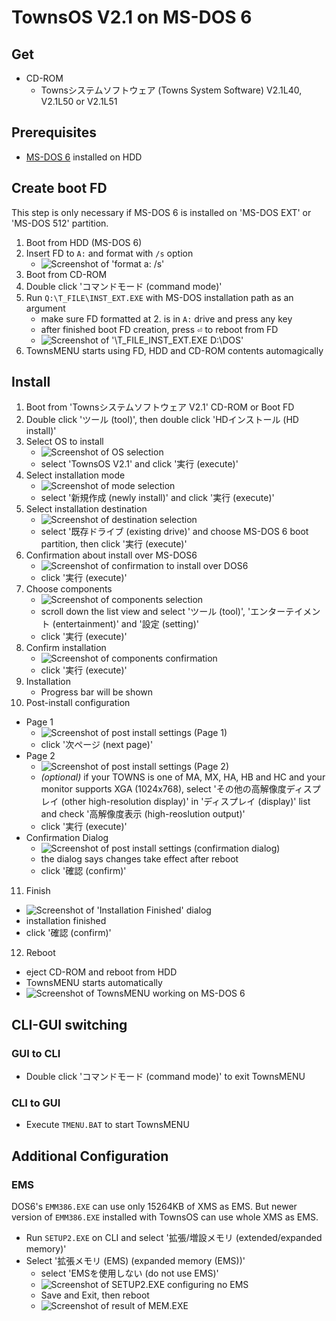# TownsOS V2.1 on MS-DOS 6

## Get

- CD-ROM
    - Townsシステムソフトウェア (Towns System Software) V2.1L40, V2.1L50 or V2.1L51

## Prerequisites

- [MS-DOS 6](./dos6.md) installed on HDD

## Create boot FD

This step is only necessary if MS-DOS 6 is installed on 'MS-DOS EXT' or 'MS-DOS 512' partition.

1. Boot from HDD (MS-DOS 6)
2. Insert FD to `A:` and format with `/s` option
   - ![Screenshot of 'format a: /s'](./tos-dos6-images/boot-fd-format.png)
3. Boot from CD-ROM
4. Double click 'コマンドモード (command mode)'
5. Run `Q:\T_FILE\INST_EXT.EXE` with MS-DOS installation path as an argument
   - make sure FD formatted at 2. is in `A:` drive and press any key
   - after finished boot FD creation, press <kbd>⏎</kbd> to reboot from FD
   - ![Screenshot of '\T_FILE_INST_EXT.EXE D:\DOS'](./tos-dos6-images/boot-fd-inst_ext.png)
6. TownsMENU starts using FD, HDD and CD-ROM contents automagically

## Install

1. Boot from 'Townsシステムソフトウェア V2.1' CD-ROM or Boot FD
2. Double click 'ツール (tool)', then double click 'HDインストール (HD install)'
3. Select OS to install
   - ![Screenshot of OS selection](./tos-dos6-images/os-selection.png)
   - select 'TownsOS V2.1' and click '実行 (execute)'
4. Select installation mode
   - ![Screenshot of mode selection](./tos-dos6-images/mode-selection.png)
   - select '新規作成 (newly install)' and click '実行 (execute)'
5. Select installation destination
   - ![Screenshot of destination selection](./tos-dos6-images/destination-selection.png)
   - select '既存ドライブ (existing drive)' and choose MS-DOS 6 boot partition, then click '実行 (execute)'
6. Confirmation about install over MS-DOS6
   - ![Screenshot of confirmation to install over DOS6](./tos-dos6-images/dos6-confirmation.png)
   - click '実行 (execute)'
7. Choose components
   - ![Screenshot of components selection](./tos-dos6-images/components-selection.png)
   - scroll down the list view and select 'ツール (tool)', 'エンターテイメント (entertainment)' and '設定 (setting)'
   - click '実行 (execute)'
8. Confirm installation
   - ![Screenshot of components confirmation](./tos-dos6-images/components-confirmation.png)
   - click '実行 (execute)'
9. Installation
   - Progress bar will be shown
10. Post-install configuration
   - Page 1
      - ![Screenshot of post install settings (Page 1)](./tos-dos6-images/post-install-1.png)
      - click '次ページ (next page)'
   - Page 2
      - ![Screenshot of post install settings (Page 2)](./tos-dos6-images/post-install-2.png)
      - *(optional)* if your TOWNS is one of MA, MX, HA, HB and HC and your monitor supports XGA (1024x768), select 'その他の高解像度ディスプレイ (other high-resolution display)' in 'ディスプレイ (display)' list and check '高解像度表示 (high-reoslution output)'
      - click '実行 (execute)'
   - Confirmation Dialog
      - ![Screenshot of post install settings (confirmation dialog)](./tos-dos6-images/post-install-message.png)
      - the dialog says changes take effect after reboot
      - click '確認 (confirm)'
11. Finish
   - ![Screenshot of 'Installation Finished' dialog](./tos-dos6-images/finished-message.png)
   - installation finished
   - click '確認 (confirm)'
12. Reboot
   - eject CD-ROM and reboot from HDD
   - TownsMENU starts automatically
   - ![Screenshot of TownsMENU working on MS-DOS 6](./tos-dos6-images/tos-on-dos6.png)

## CLI-GUI switching

### GUI to CLI

- Double click 'コマンドモード (command mode)' to exit TownsMENU

### CLI to GUI

- Execute `TMENU.BAT` to start TownsMENU

## Additional Configuration

### EMS

DOS6's `EMM386.EXE` can use only 15264KB of XMS as EMS.
But newer version of `EMM386.EXE` installed with TownsOS can use whole XMS as EMS.

- Run `SETUP2.EXE` on CLI and select '拡張/増設メモリ (extended/expanded memory)'
- Select '拡張メモリ (EMS) (expanded memory (EMS))'
   - select 'EMSを使用しない (do not use EMS)'
   - ![Screenshot of SETUP2.EXE configuring no EMS](./tos-dos6-images/ems-setup2.png)
   - Save and Exit, then reboot
   - ![Screenshot of result of MEM.EXE](./tos-dos6-images/ems-mem.png)
